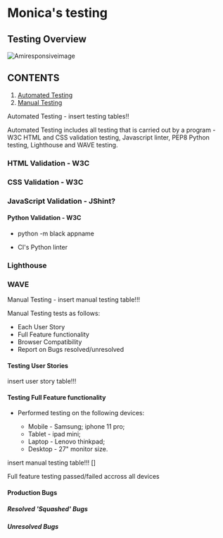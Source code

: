 # Monica's testing

## Testing Overview

![Amiresponsiveimage]()

## CONTENTS
1. [Automated Testing](#automated_testing)
2. [Manual Testing](#manual_testing)


Automated Testing<a name="automated_testing"></a> - insert testing tables!!

Automated Testing includes all testing that is carried out by a program - W3C HTML and CSS validation testing, Javascript linter, PEP8 Python testing, Lighthouse and WAVE testing.

### HTML Validation - W3C


### CSS Validation - W3C


### JavaScript Validation - JShint?


#### Python Validation - W3C

- python -m black appname

- CI's Python linter

### Lighthouse


### WAVE

Manual Testing<a name="manual_testing"></a> - insert manual testing table!!!

Manual Testing tests as follows:

- Each User Story
- Full Feature functionality
- Browser Compatibility
- Report on Bugs resolved/unresolved

#### Testing User Stories

insert user story table!!!

####  Testing Full Feature functionality

- Performed testing on the following devices:

    - Mobile    - Samsung; iphone 11 pro;
    - Tablet    - ipad mini;
    - Laptop    - Lenovo thinkpad;
    - Desktop   - 27" monitor size.




insert manual testing table!!!
[]

Full feature testing passed/failed accross all devices

#### Production Bugs

##### Resolved 'Squashed' Bugs


##### Unresolved Bugs




